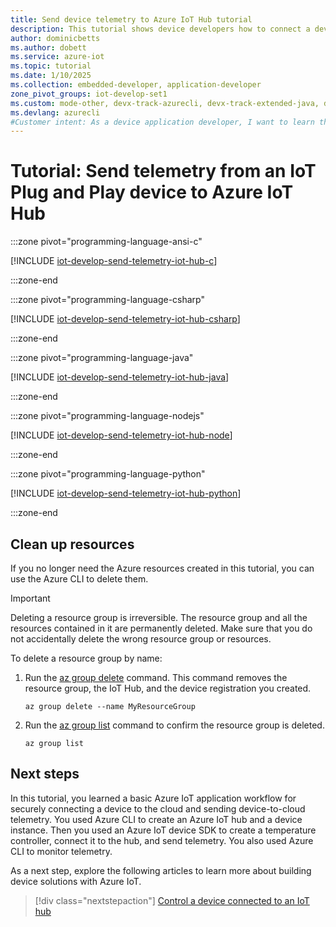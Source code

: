 ```yaml
---
title: Send device telemetry to Azure IoT Hub tutorial
description: This tutorial shows device developers how to connect a device securely to Azure IoT Hub. You use an Azure IoT device SDK for C, C#, Python, Node.js, or Java, to build a device client for Windows, Linux, or Raspberry Pi (Raspbian). Then you connect and send telemetry.
author: dominicbetts
ms.author: dobett
ms.service: azure-iot
ms.topic: tutorial
ms.date: 1/10/2025
ms.collection: embedded-developer, application-developer
zone_pivot_groups: iot-develop-set1
ms.custom: mode-other, devx-track-azurecli, devx-track-extended-java, devx-track-python, linux-related-content, devx-track-js
ms.devlang: azurecli
#Customer intent: As a device application developer, I want to learn the basic workflow of using an Azure IoT device SDK to build a client app on a device, connect the device securely to Azure IoT Hub, and send telemetry.
---
```


# Tutorial: Send telemetry from an IoT Plug and Play device to Azure IoT Hub

:::zone pivot="programming-language-ansi-c"

[!INCLUDE [iot-develop-send-telemetry-iot-hub-c](../../includes/iot-develop-send-telemetry-iot-hub-c.md)]

:::zone-end

:::zone pivot="programming-language-csharp"

[!INCLUDE [iot-develop-send-telemetry-iot-hub-csharp](../../includes/iot-develop-send-telemetry-iot-hub-csharp.md)]

:::zone-end

:::zone pivot="programming-language-java"

[!INCLUDE [iot-develop-send-telemetry-iot-hub-java](../../includes/iot-develop-send-telemetry-iot-hub-java.md)]

:::zone-end

:::zone pivot="programming-language-nodejs"

[!INCLUDE [iot-develop-send-telemetry-iot-hub-node](../../includes/iot-develop-send-telemetry-iot-hub-node.md)]

:::zone-end

:::zone pivot="programming-language-python"

[!INCLUDE [iot-develop-send-telemetry-iot-hub-python](../../includes/iot-develop-send-telemetry-iot-hub-python.md)]

:::zone-end
    
## Clean up resources
If you no longer need the Azure resources created in this tutorial, you can use the Azure CLI to delete them.

> [!IMPORTANT]
> Deleting a resource group is irreversible. The resource group and all the resources contained in it are permanently deleted. Make sure that you do not accidentally delete the wrong resource group or resources.

To delete a resource group by name:
1. Run the [az group delete](/cli/azure/group#az-group-delete) command. This command removes the resource group, the IoT Hub, and the device registration you created.

    ```azurecli-interactive
    az group delete --name MyResourceGroup
    ```
1. Run the [az group list](/cli/azure/group#az-group-list) command to confirm the resource group is deleted.  

    ```azurecli-interactive
    az group list
    ```

## Next steps

In this tutorial, you learned a basic Azure IoT application workflow for securely connecting a device to the cloud and sending device-to-cloud telemetry. You used Azure CLI to create an Azure IoT hub and a device instance. Then you used an Azure IoT device SDK to create a temperature controller, connect it to the hub, and send telemetry. You also used Azure CLI to monitor telemetry.

As a next step, explore the following articles to learn more about building device solutions with Azure IoT. 

> [!div class="nextstepaction"]
> [Control a device connected to an IoT hub](../iot-hub/quickstart-control-device.md)
